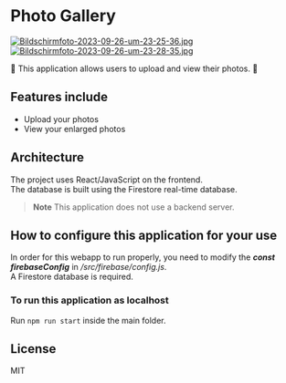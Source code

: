 # Photo Gallery

[![Bildschirmfoto-2023-09-26-um-23-25-36.jpg](https://i.postimg.cc/25sxfcyz/Bildschirmfoto-2023-09-26-um-23-25-36.jpg)](https://postimg.cc/ns1m41q5)
[![Bildschirmfoto-2023-09-26-um-23-28-35.jpg](https://i.postimg.cc/C1Cbpw9N/Bildschirmfoto-2023-09-26-um-23-28-35.jpg)](https://postimg.cc/DJZSq3vJ)

🎉 This application allows users to upload and view their photos. 🎉

## Features include

- Upload your photos
- View your enlarged photos

## Architecture

The project uses React/JavaScript on the frontend.  
The database is built using the Firestore real-time database.

> **Note**
> This application does not use a backend server.

## How to configure this application for your use
In order for this webapp to run properly, you need to modify the <em><strong>const firebaseConfig</strong></em> in <em>/src/firebase/config.js</em>.  
A Firestore database is required.

### To run this application as localhost
Run `npm run start` inside the main folder.

## License

MIT